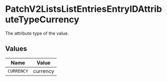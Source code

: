 # PatchV2ListsListEntriesEntryIDAttributeTypeCurrency

The attribute type of the value.


## Values

| Name       | Value      |
| ---------- | ---------- |
| `CURRENCY` | currency   |
